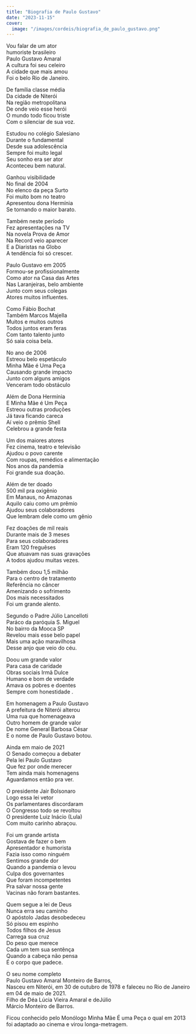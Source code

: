 ```yaml
---
title: "Biografia de Paulo Gustavo"
date: "2023-11-15"
cover:
  image: "/images/cordeis/biografia_de_paulo_gustavo.png"
---
```


Vou falar de um ator  
humoriste brasileiro  
Paulo Gustavo Amaral  
A cultura foi seu celeiro  
A cidade que mais amou  
Foi o belo Rio de Janeiro.  

De família classe média  
Da cidade de Niterói  
Na região metropolitana  
De onde veio esse herói  
O mundo todo ficou triste  
Com o silenciar de sua voz.  

Estudou no colégio Salesiano  
Durante o fundamental  
Desde sua adolescência  
Sempre foi muito legal  
Seu sonho era ser ator  
Aconteceu bem natural.  

Ganhou visibilidade  
No final de 2004  
No elenco da peça Surto  
Foi muito bom no teatro  
Apresentou dona Hermínia  
Se tornando o maior barato.  

<!-- pagebreak -->

Também neste período  
Fez apresentações na TV  
Na novela Prova de Amor  
Na Record veio aparecer  
E a Diaristas na Globo  
A tendência foi só crescer.  

Paulo Gustavo em 2005  
Formou-se profissionalmente  
Como ator na Casa das Artes  
Nas Laranjeiras, belo ambiente  
Junto com seus colegas  
Atores muitos influentes.  

Como Fábio Bochat  
Também Marcos Majella  
Muitos e muitos outros  
Todos juntos eram feras  
Com tanto talento junto  
Só saia coisa bela.  

No ano de 2006  
Estreou belo espetáculo  
Minha Mãe é Uma Peça  
Causando grande impacto  
Junto com alguns amigos  
Venceram todo obstáculo  

<!-- pagebreak -->

Além de Dona Hermínia  
E Minha Mãe é Um Peça  
Estreou outras produções  
Já tava ficando careca  
Aí veio o prêmio Shell  
Celebrou a grande festa  

Um dos maiores atores  
Fez cinema, teatro e televisão  
Ajudou o povo carente  
Com roupas, remédios e alimentação  
Nos anos da pandemia  
Foi grande sua doação.  

Além de ter doado  
500 mil pra oxigênio  
Em Manaus, no Amazonas  
Aquilo caiu como um prêmio  
Ajudou seus colaboradores  
Que lembram dele como um gênio  

Fez doações de mil reais  
Durante mais de 3 meses  
Para seus colaboradores  
Eram 120 freguêses  
Que atuavam nas suas gravações  
A todos ajudou muitas vezes.  

<!-- pagebreak -->

Também doou 1,5 milhão  
Para o centro de tratamento  
Referência no câncer  
Amenizando o sofrimento  
Dos mais necessitados  
Foi um grande alento.  

Segundo o Padre Júlio Lancelloti  
Paráco da paróquia S. Miguel  
No bairro da Mooca SP  
Revelou mais esse belo papel  
Mais uma ação maravilhosa  
Desse anjo que veio do céu.  

Doou um grande valor  
Para casa de caridade  
Obras sociais Irmã Dulce  
Humano e bom de verdade  
Amava os pobres e doentes  
Sempre com honestidade .  

Em homenagem a Paulo Gustavo  
A prefeitura de Niterói alterou  
Uma rua que homenageava  
Outro homem de grande valor  
De nome General Barbosa César  
E o nome de Paulo Gustavo botou.  

<!-- pagebreak -->

Ainda em maio de 2021  
O Senado começou a debater  
Pela lei Paulo Gustavo  
Que fez por onde merecer  
Tem ainda mais homenagens  
Aguardamos então pra ver.  

O presidente Jair Bolsonaro  
Logo essa lei vetor  
Os parlamentares discordaram  
O Congresso todo se revoltou  
O presidente Luiz Inácio (Lula)  
Com muito carinho abraçou.  

Foi um grande artista  
Gostava de fazer o bem  
Apresentador e humorista  
Fazia isso como ninguém  
Sentimos grande dor  
Quando a pandemia o levou  
Culpa dos governantes  
Que foram incompetentes  
Pra salvar nossa gente  
Vacinas não foram bastantes.  

<!-- pagebreak -->

Quem segue a lei de Deus  
Nunca erra seu caminho  
O apóstolo Jadas desobedeceu  
Só pisou em espinho  
Todos filhos de Jesus  
Carrega sua cruz  
Do peso que merece  
Cada um tem sua sentênça  
Quando a cabeça não pensa  
É o corpo que padece.  

O seu nome completo  
Paulo Gustavo Amaral Monteiro de Barros,  
Nasceu em Niterói, em 30 de outubro de 1978 e faleceu no Rio de Janeiro  
em 04 de maio de 2021.  
Filho de Déa Lúcia Vieira Amaral e deJúlio  
Márcio Monteiro de Barros.  

Ficou conhecido pelo Monólogo Minha Mãe É uma Peça o qual em 2013  
foi adaptado ao cinema e virou longa-metragem.  
